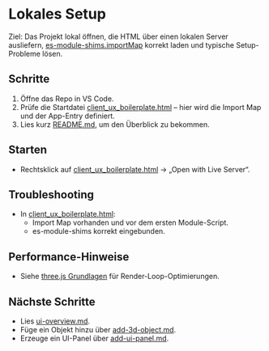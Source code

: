 # Lokales Setup

Ziel: Das Projekt lokal öffnen, die HTML über einen lokalen Server ausliefern, [es-module-shims.importMap](../features/module-shims.md) korrekt laden und typische Setup-Probleme lösen.

## Schritte
1) Öffne das Repo in VS Code.
2) Prüfe die Startdatei [client_ux_boilerplate.html](../../client_ux_boilerplate.html) – hier wird die Import Map und der App-Entry definiert.
3) Lies kurz [README.md](../../README.md), um den Überblick zu bekommen.

## Starten
- Rechtsklick auf [client_ux_boilerplate.html](../../client_ux_boilerplate.html) → „Open with Live Server“.


## Troubleshooting
- In [client_ux_boilerplate.html](../../client_ux_boilerplate.html): 
  - Import Map vorhanden und vor dem ersten Module-Script.
  - es-module-shims korrekt eingebunden.

## Performance-Hinweise
- Siehe [three.js Grundlagen](../features/scene-basics.md) für Render-Loop-Optimierungen.

## Nächste Schritte
- Lies [ui-overview.md](../ui-overview.md).
- Füge ein Objekt hinzu über [add-3d-object.md](./add-3d-object.md).
- Erzeuge ein UI-Panel über [add-ui-panel.md](./add-ui-panel.md).